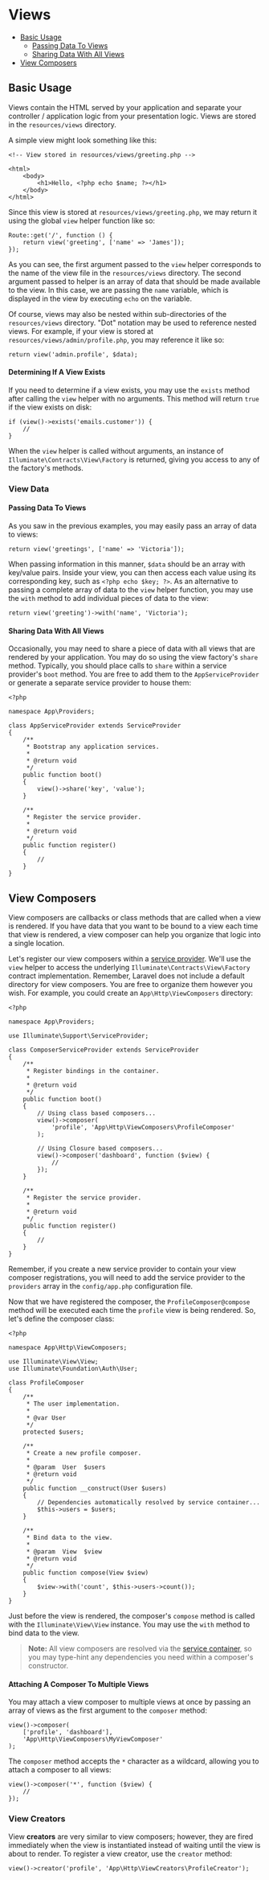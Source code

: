 # Views

- [Basic Usage](#basic-usage)
    - [Passing Data To Views](#passing-data-to-views)
    - [Sharing Data With All Views](#sharing-data-with-all-views)
- [View Composers](#view-composers)

<a name="basic-usage"></a>
## Basic Usage

Views contain the HTML served by your application and separate your controller / application logic from your presentation logic. Views are stored in the `resources/views` directory.

A simple view might look something like this:

    <!-- View stored in resources/views/greeting.php -->

    <html>
        <body>
            <h1>Hello, <?php echo $name; ?></h1>
        </body>
    </html>

Since this view is stored at `resources/views/greeting.php`, we may return it using the global `view` helper function like so:

    Route::get('/', function () {
        return view('greeting', ['name' => 'James']);
    });

As you can see, the first argument passed to the `view` helper corresponds to the name of the view file in the `resources/views` directory. The second argument passed to helper is an array of data that should be made available to the view. In this case, we are passing the `name` variable, which is displayed in the view by executing `echo` on the variable.

Of course, views may also be nested within sub-directories of the `resources/views` directory. "Dot" notation may be used to reference nested views. For example, if your view is stored at `resources/views/admin/profile.php`, you may reference it like so:

    return view('admin.profile', $data);

#### Determining If A View Exists

If you need to determine if a view exists, you may use the `exists` method after calling the `view` helper with no arguments. This method will return `true` if the view exists on disk:

    if (view()->exists('emails.customer')) {
        //
    }

When the `view` helper is called without arguments, an instance of `Illuminate\Contracts\View\Factory` is returned, giving you access to any of the factory's methods.

<a name="view-data"></a>
### View Data

<a name="passing-data-to-views"></a>
#### Passing Data To Views

As you saw in the previous examples, you may easily pass an array of data to views:

    return view('greetings', ['name' => 'Victoria']);

When passing information in this manner, `$data` should be an array with key/value pairs. Inside your view, you can then access each value using its corresponding key, such as `<?php echo $key; ?>`. As an alternative to passing a complete array of data to the `view` helper function, you may use the `with` method to add individual pieces of data to the view:

    return view('greeting')->with('name', 'Victoria');

<a name="sharing-data-with-all-views"></a>
#### Sharing Data With All Views

Occasionally, you may need to share a piece of data with all views that are rendered by your application. You may do so using the view factory's `share` method. Typically, you should place calls to `share` within a service provider's `boot` method. You are free to add them to the `AppServiceProvider` or generate a separate service provider to house them:

    <?php

    namespace App\Providers;

    class AppServiceProvider extends ServiceProvider
    {
        /**
         * Bootstrap any application services.
         *
         * @return void
         */
        public function boot()
        {
            view()->share('key', 'value');
        }

        /**
         * Register the service provider.
         *
         * @return void
         */
        public function register()
        {
            //
        }
    }

<a name="view-composers"></a>
## View Composers

View composers are callbacks or class methods that are called when a view is rendered. If you have data that you want to be bound to a view each time that view is rendered, a view composer can help you organize that logic into a single location.

Let's register our view composers within a [service provider](/docs/{{version}}/providers). We'll use the `view` helper to access the underlying `Illuminate\Contracts\View\Factory` contract implementation. Remember, Laravel does not include a default directory for view composers. You are free to organize them however you wish. For example, you could create an `App\Http\ViewComposers` directory:

    <?php

    namespace App\Providers;

    use Illuminate\Support\ServiceProvider;

    class ComposerServiceProvider extends ServiceProvider
    {
        /**
         * Register bindings in the container.
         *
         * @return void
         */
        public function boot()
        {
            // Using class based composers...
            view()->composer(
                'profile', 'App\Http\ViewComposers\ProfileComposer'
            );

            // Using Closure based composers...
            view()->composer('dashboard', function ($view) {
                //
            });
        }

        /**
         * Register the service provider.
         *
         * @return void
         */
        public function register()
        {
            //
        }
    }

Remember, if you create a new service provider to contain your view composer registrations, you will need to add the service provider to the `providers` array in the `config/app.php` configuration file.

Now that we have registered the composer, the `ProfileComposer@compose` method will be executed each time the `profile` view is being rendered. So, let's define the composer class:

    <?php

    namespace App\Http\ViewComposers;

    use Illuminate\View\View;
    use Illuminate\Foundation\Auth\User;

    class ProfileComposer
    {
        /**
         * The user implementation.
         *
         * @var User
         */
        protected $users;

        /**
         * Create a new profile composer.
         *
         * @param  User  $users
         * @return void
         */
        public function __construct(User $users)
        {
            // Dependencies automatically resolved by service container...
            $this->users = $users;
        }

        /**
         * Bind data to the view.
         *
         * @param  View  $view
         * @return void
         */
        public function compose(View $view)
        {
            $view->with('count', $this->users->count());
        }
    }

Just before the view is rendered, the composer's `compose` method is called with the `Illuminate\View\View` instance. You may use the `with` method to bind data to the view.

> **Note:** All view composers are resolved via the [service container](/docs/{{version}}/container), so you may type-hint any dependencies you need within a composer's constructor.

#### Attaching A Composer To Multiple Views

You may attach a view composer to multiple views at once by passing an array of views as the first argument to the `composer` method:

    view()->composer(
        ['profile', 'dashboard'],
        'App\Http\ViewComposers\MyViewComposer'
    );

The `composer` method accepts the `*` character as a wildcard, allowing you to attach a composer to all views:

    view()->composer('*', function ($view) {
        //
    });

### View Creators

View **creators** are very similar to view composers; however, they are fired immediately when the view is instantiated instead of waiting until the view is about to render. To register a view creator, use the `creator` method:

    view()->creator('profile', 'App\Http\ViewCreators\ProfileCreator');
